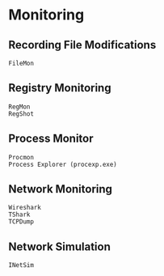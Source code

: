 # Monitoring

## Recording File Modifications
```
FileMon
```

## Registry Monitoring
```
RegMon
RegShot
```

## Process Monitor
```
Procmon
Process Explorer (procexp.exe)
```

## Network Monitoring
```
Wireshark
TShark
TCPDump
```

## Network Simulation
```
INetSim
```
